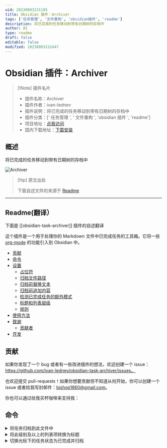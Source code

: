 ```yaml
---
uid: 20230803231105
title: Obsidian 插件：Archiver
tags: ['任务管理', '文件重构', 'obsidian插件', 'readme']
description: 将已完成的任务移动到带有日期树的存档中
author: AI
type: readme
draft: false
editable: false
modified: 20230803232447
---
```


# Obsidian 插件：Archiver

> [!Note] 插件名片
> - 插件名称：Archiver
> - 插件作者：ivan-lednev
> - 插件说明：将已完成的任务移动到带有日期树的存档中
> - 插件分类：[' 任务管理 ', ' 文件重构 ', 'obsidian 插件 ', 'readme']
> - 项目地址：[点我访问](https://github.com/ivan-lednev/obsidian-task-archiver)
> - 国内下载地址：[下载安装](https://pkmer.cn/products/plugin/pluginMarket/?obsidian-task-archiver)

## 概述

将已完成的任务移动到带有日期树的存档中

![Archiver](https://cdn.pkmer.cn/covers/obsidian-task-archiver.png!pkmer)

> [!tip] 原文出处
>
>下面自述文件的来源于 [Readme](https://ghproxy.net/https://raw.githubusercontent.com/ivan-lednev/obsidian-task-archiver/master/README.md)
>

---

## Readme(翻译）

下面是 [[obsidian-task-archiver]] 插件的自述翻译

这个插件是一个用于处理你的 Markdown 文件中已完成任务的工具箱。它将一些 [org-mode](https://orgmode.org/) 的功能引入到 Obsidian 中。

- [贡献](#contribution)
- [命令](#commands-)
- [设置](#settings)
    - [占位符](#placeholders)
    - [归档文件路径](#archive-file-path)
    - [归档前替换文本](#replacing-text-before-archiving)
    - [归档前追加内容](#append-stuff-before-archiving)
    - [检测已完成任务的额外模式](#additional-patterns-to-detect-completed-tasks)
    - [标题和列表层级](#heading--list-hierarchies)
    - [规则](#rules)
- [使用方法](#usage)
- [致谢](#acknowledgements)
    - [贡献者](#contributors)
- [开发](#development)

## 贡献

如果你发现了一个 bug 或者有一些改进插件的想法，欢迎创建一个 issue：<https://github.com/ivan-lednev/obsidian-task-archiver/issues。>

也欢迎提交 pull-requests！如果你想要贡献但不知道从何开始，你可以创建一个 issue 或者给我写封邮件：bishop1860@gmail.com。

你也可以通过给我买杯咖啡来支持我：

## 命令

<details>
<summary>将任务归档到此文件中</summary>

这是它的样子：

```md
-   [ ] 这个我还没做
-   [x] 给狗浇水
    -   一些任务细节
-   [x] 给植物浇水
```

变成了：

```md
-   [ ] 这个我还没做
```

# 存档

- [x] 给狗浇水
    - 一些任务细节
- [x] 给植物喂食

```

或者，启用日期树：

```md
-   [ ] 这个我还没做完
```

# 存档

- [[2021-09-W-38]]
    - [[2021-09-16]]
        - [x] 给狗浇水
            - 一些任务细节
        - [x] 给植物浇水

```


</details>
<details>
<summary>在此文件中存档包括嵌套任务在内的任务</summary>

与简单存档相同，只是现在已完成的嵌套任务也会被存档，包括它们的子项。

这样：

```markdown
-   [ ] 未完成的任务
    -   [x] 已完成的子任务
        -   任务细节
    -   [ ] 未完成的子任务
```

变成：

```markdown
-   [ ] 未完成的任务
    -   [ ] 未完成的子任务
```

# 存档

- [x] 完成子任务
    - 任务详情

```

</details>

<details>
<summary>删除此文件中的任务</summary>

这与“存档此文件中的任务”相同，只是任务被丢弃。

</details>

<details>
<summary>存档光标下的标题</summary>

获取光标下的整个部分，包括所有子部分，并将其移动到存档中。

这样：

```markdown
一些顶级文本
```

# H1 标题

一些文本

## H2 标题

更多文本

```

转化为：

```markdown
一些顶级文本
```

# 存档

## H1 标题

一些文本

### H2 标题

更多文本

```

</details>

<details>
<summary>在光标下的列表中对任务进行排序</summary>

抓取光标下的整个列表，并**递归地**根据完成情况重新排序所有项目：

1. 首先是普通列表项
2. 然后是未完成的任务
3. 最后是已完成的任务

这个列表：

```markdown
-   [x] 任务
-   项目
-   [ ] 未完成
    -   [x] 任务
    -   项目 更多注释
    -   [ ] 未完成
-   项目 2
-   [ ] 未完成 2
    -   [x] 任务
    -   项目
    -   [x] 任务 2
```

变成了：

```markdown
-   项目
-   项目 2
-   [ ] 未完成
    -   项目 更多注释
    -   [ ] 未完成
    -   [x] 任务
-   [ ] 未完成 2
    -   项目
    -   [x] 任务
    -   [x] 任务 2
-   [x] 任务
```

</details>

<details>
<summary>将此级别及以上的列表项转换为标题</summary>

抓取光标下的列表，并将光标所在项目及其上方级别的每个列表项转换为标题。

这个：

```markdown
-   li 1
    -   li 2 | <- cursor
        -   li 3
```

变成了：

```markdown

# li 1

## li 2

-   li 3
```

</details>

<details>
<summary>切换光标下的任务状态为已完成并归档</summary>

当光标位于一个任务上时，该命令会将任务标记为已完成并立即归档。

## 设置

有很多设置可以帮助您构建适合的工作流程。

### 占位符

您可以在设置中使用多个占位符来构建酷炫的工作流程。当您运行存档工具时，这些占位符将被解析为不同的值：

- `{{date}}`
  - 指向今天的日期
- `{{obsidianTasksCompletedDate}}`
  - 指向任务的完成日期（✅ 2023-03-29）。这样，您可以将使用 `obsidian-tasks` 插件创建的任务归档到它们应该在的位置
- `{{sourceFileName}}`
  - 解析为您所在文件的基本名称
- `{{sourceFilePath}}`
  - 解析为从存储库根目录到您所在文件的路径
- `{{heading}}`
  - 指向任务上方的标题
- `{{headingChain}}`
  - 从任务上方的标题创建一个链。例如 `项目1 > 团队2`

### 存档文件路径

您可以将任务发送到同一个文件中，也可以发送到一个单独的文件中，比如每日笔记，或者基于您所在文件的名称的某个路径。

在归档之前替换任务内容的正则表达式；如果您想要从归档的任务中删除标签，这将非常有用。

### 在归档之前添加内容

如果您想要查看自己一天的成就，这可能会很有用：

![](metadata-demo.png)

### 用于检测已完成任务的附加模式

这样，您可以仅归档与某个模式匹配的任务，而将其他任务保持不变。比如说，您只想归档使用 `obsidian-tasks` 插件的全局过滤器（比如标签 `#task`）的任务。

### 标题和列表层次结构

您可以使用标题和列表项的占位符创建任意层次结构。新的归档任务将合并到现有的树中。

您可以使用此功能在归档中创建一个日期树：

![](tree-demo.png)

或者您可以创建一个包含指向来源的链接的单个归档文件：

![](tree-demo-big-archive.png)

### 规则

规则允许您自定义如何处理符合特定条件的任务：

![](rule-demo.png)

潜在地，规则可以为符合特定条件的任何一组任务指定任何自定义工作流程。如果您希望在此处看到一些其他功能，请随时创建一个功能请求！

## 用法

打开命令面板并运行其中一个存档器 [命令](#commands)。

## 致谢

该插件是对 Emacs 的 [org-mode](https://orgmode.org/) 的一些功能的实现。

此外，我还依赖于以下优秀插件的代码：

- [obsidian-kanban](https://github.com/mgmeyers/obsidian-kanban)
- [obsidian-outliner](https://github.com/vslinko/obsidian-outliner)。该插件在架构和代码质量方面非常出色
- [obsidian-commander](https://github.com/phibr0/obsidian-commander)。帮助我弄清楚如何使用响应式框架构建设置页面

### 贡献者

- Richard Cook (wealthychef@gmail.com)
- [Solid.js](https://www.solidjs.com/) 用于设置页面。



